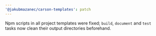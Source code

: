 ```yaml
---
'@jakubmazanec/carson-templates': patch
---
```


Npm scripts in all project templates were fixed; `build`, `document` and `test` tasks now clean
their output directories beforehand.
